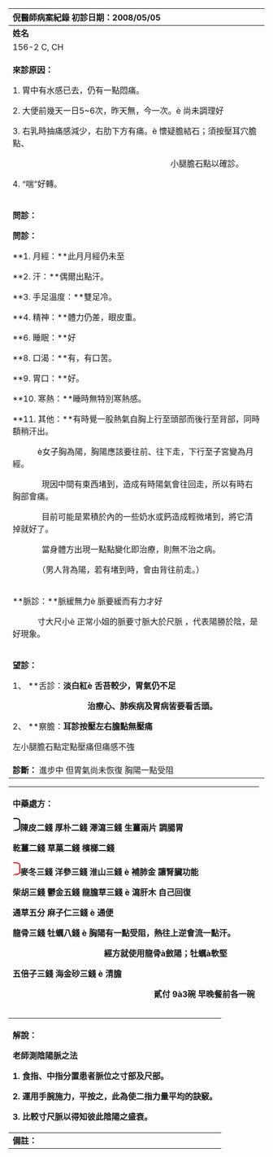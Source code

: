 ﻿|**倪醫師病案紀錄**     初診日期：2008/05/05|
| :- |
|**姓名**|**性別：**|**年齡及體型**|**來診日期：**|
|156-2 C, CH|女|1975(33) / 中等|2008/05/13|
|<p>**來診原因：**</p><p>1. 胃中有水感已去，仍有一點悶痛。</p><p>2. 大便前幾天一日5~6次，昨天無，今一次。è 尚未調理好</p><p>3. 右乳時抽痛感減少，右肋下方有痛。è 懷疑膽結石；須按壓耳穴膽點、</p><p>`                                      `小腿膽石點以確診。</p><p>4. “喘”好轉。</p><p></p>|
|<p>**問診：**</p><p>**問診：**	</p><p>**1. 月經：**此月月經仍未至</p><p>**2. 汗：**偶爾出點汗。</p><p>**3. 手足溫度：**雙足冷。</p><p>**4. 精神：**體力仍差，眼皮重。</p><p>**6. 睡眠：**好</p><p>**8. 口渴：**有，有口苦。</p><p>**9. 胃口：**好。</p><p>**10. 寒熱：**睡時無特別寒熱感。</p><p>**11. 其他：**有時覺一股熱氣自胸上行至頭部而後行至背部，同時額稍汗出。</p><p>`      `è女子胸為陽，胸陽應該要往前、往下走，下行至子宮變為月經。</p><p>`       `現因中間有東西堵到，造成有時陽氣會往回走，所以有時右胸部會痛。</p><p>`       `目前可能是累積於內的一些奶水或鈣造成輕微堵到，將它清掉就好了。 </p><p>`       `當身體方出現一點點變化即治療，則無不治之病。</p><p>`      `（男人背為陽，若有堵到時，會由背往前走。）</p><p></p>|
|<p>**脈診：**脈緩無力è 脈要緩而有力才好</p><p>`      `寸大尺小è 正常小姐的脈要寸脈大於尺脈 ，代表陽勝於陰，是好現象。</p><p>      </p>|
|<p>**望診：**</p><p>1、 **舌診：**淡白紅è 舌苔較少，胃氣仍不足</p><p>`                  `治療心、肺疾病及胃病皆要看舌頭。</p><p>**                  </p><p>2、 **察膽：**耳診按壓左右膽點無壓痛</p><p>**         左小腿膽石點定點壓痛但痛感不強</p>|
|**診斷：** 進步中 但胃氣尚未恢復 胸陽一點受阻|



|<p>**中藥處方：** </p><p>![](data:image/png;base64,iVBORw0KGgoAAAANSUhEUgAAAA8AAAAaCAYAAABozQZiAAAAAXNSR0IArs4c6QAAAARnQU1BAACxjwv8YQUAAAAJcEhZcwAADsMAAA7DAcdvqGQAAABCSURBVDhPY6AW+I8H4wXYNODCJAOqGAICFGkGgYGzfVQziWBUM4lgVDMJAKaRaM3IGvBqxKYQGWMAbIrQMRpgYAAA5rZTrfc5OUAAAAAASUVORK5CYII=)陳皮二錢  厚朴二錢  澤瀉三錢  生薑兩片    調腸胃</p><p>乾薑二錢  草菓二錢  檳榔二錢                     </p><p>![](data:image/png;base64,iVBORw0KGgoAAAANSUhEUgAAAA8AAAAaCAYAAABozQZiAAAAAXNSR0IArs4c6QAAAARnQU1BAACxjwv8YQUAAAAJcEhZcwAADsMAAA7DAcdvqGQAAABOSURBVDhP7YxJDgAgCMT4/6ddkiHqBI2IRxrnRKt8obS3GxQblk9Dcg9/0IeTj1DcCX2QsZOMnWTs5DnW8DqeAx1OKyzxoA1YsAZ1QqQCwlynWSPzwbQAAAAASUVORK5CYII=)麥冬三錢  洋參三錢  淮山三錢   è 補肺金     讓腎臟功能</p><p>柴胡三錢   鬱金五錢 龍膽草三錢 è 瀉肝木     自己回復</p><p>通草五分  麻子仁三錢 è 通便</p><p>龍骨三錢  牡蠣八錢 è 胸陽有一點受阻，熱往上逆會流一點汗。</p><p>`                      `經方就使用龍骨à斂陽；牡蠣à軟堅</p><p></p><p>五倍子三錢   海金砂三錢 è 清膽</p><p>	</p><p></p><p>`                                  `貳付 9à3碗 早晚餐前各一碗</p><p></p>|
| :- |

|<p>**解說：**</p><p>**老師測陰陽脈之法**</p><p>1. 食指、中指分置患者脈位之寸部及尺部。</p><p>2. 運用手腕施力，平按之，此為使二指力量平均的訣竅。</p><p>3. 比較寸尺脈以得知彼此陰陽之盛衰。</p><p></p>|
| :- |
|**備註：**|

